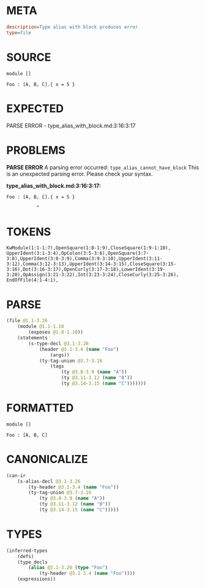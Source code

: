 # META
~~~ini
description=Type alias with block produces error
type=file
~~~
# SOURCE
~~~roc
module []

Foo : [A, B, C].{ x = 5 }
~~~
# EXPECTED
PARSE ERROR - type_alias_with_block.md:3:16:3:17
# PROBLEMS
**PARSE ERROR**
A parsing error occurred: `type_alias_cannot_have_block`
This is an unexpected parsing error. Please check your syntax.

**type_alias_with_block.md:3:16:3:17:**
```roc
Foo : [A, B, C].{ x = 5 }
```
               ^


# TOKENS
~~~zig
KwModule(1:1-1:7),OpenSquare(1:8-1:9),CloseSquare(1:9-1:10),
UpperIdent(3:1-3:4),OpColon(3:5-3:6),OpenSquare(3:7-3:8),UpperIdent(3:8-3:9),Comma(3:9-3:10),UpperIdent(3:11-3:12),Comma(3:12-3:13),UpperIdent(3:14-3:15),CloseSquare(3:15-3:16),Dot(3:16-3:17),OpenCurly(3:17-3:18),LowerIdent(3:19-3:20),OpAssign(3:21-3:22),Int(3:23-3:24),CloseCurly(3:25-3:26),
EndOfFile(4:1-4:1),
~~~
# PARSE
~~~clojure
(file @1.1-3.26
	(module @1.1-1.10
		(exposes @1.8-1.10))
	(statements
		(s-type-decl @3.1-3.26
			(header @3.1-3.4 (name "Foo")
				(args))
			(ty-tag-union @3.7-3.16
				(tags
					(ty @3.8-3.9 (name "A"))
					(ty @3.11-3.12 (name "B"))
					(ty @3.14-3.15 (name "C")))))))
~~~
# FORMATTED
~~~roc
module []

Foo : [A, B, C]
~~~
# CANONICALIZE
~~~clojure
(can-ir
	(s-alias-decl @3.1-3.26
		(ty-header @3.1-3.4 (name "Foo"))
		(ty-tag-union @3.7-3.16
			(ty @3.8-3.9 (name "A"))
			(ty @3.11-3.12 (name "B"))
			(ty @3.14-3.15 (name "C")))))
~~~
# TYPES
~~~clojure
(inferred-types
	(defs)
	(type_decls
		(alias @3.1-3.26 (type "Foo")
			(ty-header @3.1-3.4 (name "Foo"))))
	(expressions))
~~~
